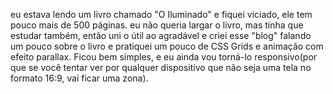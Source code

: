 eu estava lendo um livro chamado "O Iluminado" e fiquei viciado, ele tem pouco mais de 500 páginas. 
eu não queria largar o livro, mas tinha que estudar também, então uni o útil ao agradável e criei esse "blog" falando um pouco sobre o livro e pratiquei um pouco de CSS Grids e animação com efeito parallax. Ficou bem simples, e eu ainda vou torná-lo responsivo(por que se você tentar ver por qualquer dispositivo que não seja uma tela no formato 16:9, vai ficar uma zona).